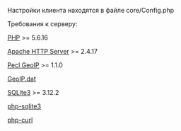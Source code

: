 Настройки клиента находятся в файле core/Config.php


Требования к серверу:

[PHP](https://secure.php.net/downloads.php) >= 5.6.16

[Apache HTTP Server](https://httpd.apache.org/) >= 2.4.17

[Pecl GeoIP](https://pecl.php.net/package/geoip/1.1.0/) >= 1.1.0

[GeoIP.dat](http://geolite.maxmind.com/download/geoip/database/GeoLiteCountry/GeoIP.dat.gz)

[SQLite3](https://www.sqlite.org/download.html) >= 3.12.2

[php-sqlite3](https://secure.php.net/manual/ru/book.sqlite3.php)

[php-curl](https://secure.php.net/manual/ru/book.curl.php)